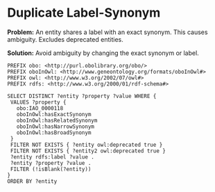# Duplicate Label-Synonym

**Problem:** An entity shares a label with an exact synonym. This causes ambiguity. Excludes deprecated entities.

**Solution:** Avoid ambiguity by changing the exact synonym or label.

```sparql
PREFIX obo: <http://purl.obolibrary.org/obo/>
PREFIX oboInOwl: <http://www.geneontology.org/formats/oboInOwl#>
PREFIX owl: <http://www.w3.org/2002/07/owl#>
PREFIX rdfs: <http://www.w3.org/2000/01/rdf-schema#>

SELECT DISTINCT ?entity ?property ?value WHERE {
 VALUES ?property {
   obo:IAO_0000118
   oboInOwl:hasExactSynonym
   oboInOwl:hasRelatedSynonym
   oboInOwl:hasNarrowSynonym
   oboInOwl:hasBroadSynonym
 }
 FILTER NOT EXISTS { ?entity owl:deprecated true }
 FILTER NOT EXISTS { ?entity2 owl:deprecated true }
 ?entity rdfs:label ?value .
 ?entity ?property ?value .
 FILTER (!isBlank(?entity))
}
ORDER BY ?entity
```
